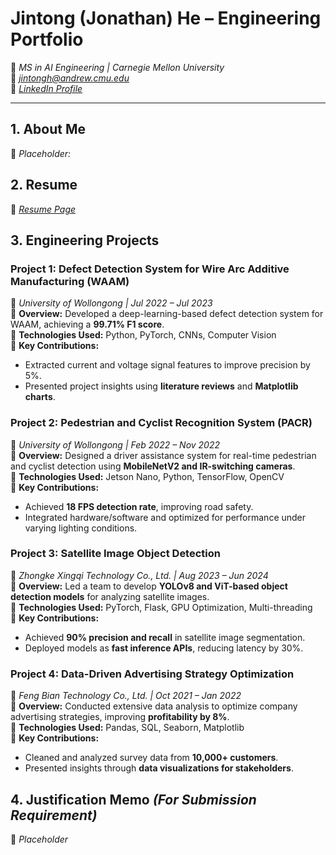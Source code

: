 # **Jintong (Jonathan) He – Engineering Portfolio**
📍 *MS in AI Engineering | Carnegie Mellon University*  
📧 *jintongh@andrew.cmu.edu*  
🔗 *[LinkedIn Profile](www.linkedin.com/in/jonathan-he-628493248/)*  

---

## **1. About Me**  

📌 *Placeholder:*  


## **2. Resume**  
🔗 *[Resume Page]([www.linkedin.com/in/jonathan-he-628493248/](https://github.com/JintongHe/JintongHe/blob/main/Resume%20-%20He.pdf))*  


## **3. Engineering Projects**  

### **Project 1: Defect Detection System for Wire Arc Additive Manufacturing (WAAM)**  
📍 *University of Wollongong | Jul 2022 – Jul 2023*  
🔹 **Overview:** Developed a deep-learning-based defect detection system for WAAM, achieving a **99.71% F1 score**.  
🔹 **Technologies Used:** Python, PyTorch, CNNs, Computer Vision  
🔹 **Key Contributions:**  
   - Extracted current and voltage signal features to improve precision by 5%.  
   - Presented project insights using **literature reviews** and **Matplotlib charts**.  



### **Project 2: Pedestrian and Cyclist Recognition System (PACR)**  
📍 *University of Wollongong | Feb 2022 – Nov 2022*  
🔹 **Overview:** Designed a driver assistance system for real-time pedestrian and cyclist detection using **MobileNetV2 and IR-switching cameras**.  
🔹 **Technologies Used:** Jetson Nano, Python, TensorFlow, OpenCV  
🔹 **Key Contributions:**  
   - Achieved **18 FPS detection rate**, improving road safety.  
   - Integrated hardware/software and optimized for performance under varying lighting conditions.  



### **Project 3: Satellite Image Object Detection**  
📍 *Zhongke Xingqi Technology Co., Ltd. | Aug 2023 – Jun 2024*  
🔹 **Overview:** Led a team to develop **YOLOv8 and ViT-based object detection models** for analyzing satellite images.  
🔹 **Technologies Used:** PyTorch, Flask, GPU Optimization, Multi-threading  
🔹 **Key Contributions:**  
   - Achieved **90% precision and recall** in satellite image segmentation.  
   - Deployed models as **fast inference APIs**, reducing latency by 30%.  



### **Project 4: Data-Driven Advertising Strategy Optimization**  
📍 *Feng Bian Technology Co., Ltd. | Oct 2021 – Jan 2022*  
🔹 **Overview:** Conducted extensive data analysis to optimize company advertising strategies, improving **profitability by 8%**.  
🔹 **Technologies Used:** Pandas, SQL, Seaborn, Matplotlib  
🔹 **Key Contributions:**  
   - Cleaned and analyzed survey data from **10,000+ customers**.  
   - Presented insights through **data visualizations for stakeholders**.  




## **4. Justification Memo** *(For Submission Requirement)*  
📌 *Placeholder*


